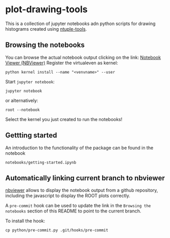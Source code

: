 # plot-drawing-tools

This is a collection of jupyter notebooks adn python scripts for drawing histograms created using [ntuple-tools](https://github.com/cerminar/ntuple-tools/).

## Browsing the notebooks

You can browse the actual notebook output clicking on the link:
[Notebook Viewer (NBViewer)](https://nbviewer.jupyter.org/github/cerminar/plot-drawing-tools/tree/master/)
Register the virtualeven as kernel:

`python kernel install --name "<venvname>" --user`

Start `jupyter notebook`:

`jupyter notebook`

or alternatively:

`root --notebook`

Select the kernel you just created to run the notebooks!

## Gettting started

An introduction to the functionality of the package can be found in the notebook

`notebooks/getting-started.ipynb`

## Automatically linking current branch to nbviewer

[nbviewer](https://nbviewer.org/) allows to display the notebook output from a github repository, including the javascript to display the ROOT plots correctly.

A `pre-commit` hook can be used to update the link in the `Browsing the notebooks` section of this README to point to the current branch.

To install the hook:

`cp python/pre-commit.py .git/hooks/pre-commit`


